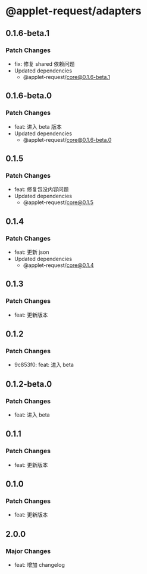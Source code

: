 # @applet-request/adapters

## 0.1.6-beta.1

### Patch Changes

- fix: 修复 shared 依赖问题
- Updated dependencies
  - @applet-request/core@0.1.6-beta.1

## 0.1.6-beta.0

### Patch Changes

- feat: 进入 beta 版本
- Updated dependencies
  - @applet-request/core@0.1.6-beta.0

## 0.1.5

### Patch Changes

- feat: 修复包没内容问题
- Updated dependencies
  - @applet-request/core@0.1.5

## 0.1.4

### Patch Changes

- feat: 更新 json
- Updated dependencies
  - @applet-request/core@0.1.4

## 0.1.3

### Patch Changes

- feat: 更新版本

## 0.1.2

### Patch Changes

- 9c853f0: feat: 进入 beta

## 0.1.2-beta.0

### Patch Changes

- feat: 进入 beta

## 0.1.1

### Patch Changes

- feat: 更新版本

## 0.1.0

### Patch Changes

- feat: 更新版本

## 2.0.0

### Major Changes

- feat: 增加 changelog
